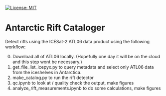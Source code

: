 [![License: MIT](https://img.shields.io/badge/License-MIT-yellow.svg)](https://opensource.org/licenses/MIT)

# Antarctic Rift Cataloger
Detect rifts using the ICESat-2 ATL06 data product using the following workflow:

0. Download all of ATL06 locally.  (Hopefully one day it will be on the cloud and this step wont be necessary.)
1. get_file_list_icepyx.py to query metadata and select only ATL06 data from the iceshelves in Antarctica.
2. make_catalog.py to run the rift detector
3. qc.ipynb to look at / quality check the output, make figures
4. analyze_rift_measurements.ipynb to do some calculations, make figures
